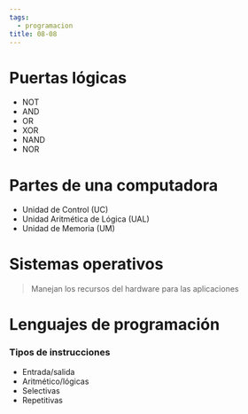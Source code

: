```yaml
---
tags:
  - programacion
title: 08-08
---
```


# Puertas lógicas
- NOT
- AND
- OR
- XOR
- NAND
- NOR

# Partes de una computadora
- Unidad de Control (UC)
- Unidad Aritmética de Lógica (UAL)
- Unidad de Memoria (UM)

# Sistemas operativos
> Manejan los recursos del hardware para las aplicaciones

# Lenguajes de programación
### Tipos de instrucciones
- Entrada/salida
- Aritmético/lógicas
- Selectivas
- Repetitivas